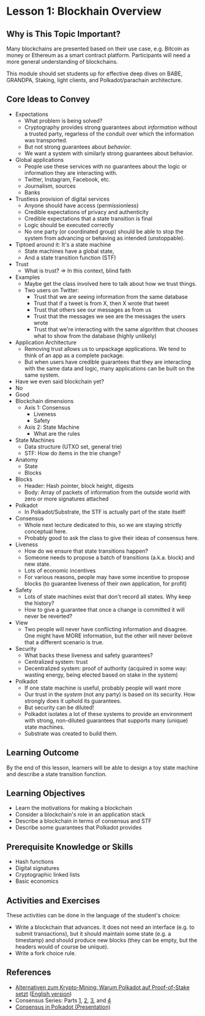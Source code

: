 # Lesson 1: Blockhain Overview

## Why is This Topic Important?

Many blockchains are presented based on their use case, e.g. Bitcoin as money or Ethereum as a smart contract platform. Participants will need a more general understanding of blockchains.

This module should set students up for effective deep dives on BABE, GRANDPA, Staking, light clients, and Polkadot/parachain architecture.

## Core Ideas to Convey

- Expectations
  - What problem is being solved?
  - Cryptography provides strong guarantees about _information_ without a trusted party, regarless of the conduit over which the information was transported.
  - But not strong guarantees about _behavior_.
  - We want a system with similarly strong guarantees about behavior.
- Global applications
  - People use these services with no guarantees about the logic or information they are interacting with.
  - Twitter, Instagram, Facebook, etc.
  - Journalism, sources
  - Banks
- Trustless provision of digital services
  - Anyone should have access (permissionless)
  - Credible expectations of privacy and authenticity
  - Credible expectations that a state transition is final
  - Logic should be executed correctly
  - No one party (or coordinated group) should be able to stop the system from advancing or behaving as intended (unstoppable).
- Tiptoed around it: It's a state machine
  - State machines have a global state,
  - And a state transition function (STF)
- Trust
  - What is trust? => In this context, blind faith
- Examples
  - Maybe get the class involved here to talk about how we trust things.
  - Two users on Twitter:
    - Trust that we are seeing information from the same database
    - Trust that if a tweet is from X, then X wrote that tweet
    - Trust that others see our messages as from us
    - Trust that the messages we see are the messages the users wrote
    - Trust that we're interacting with the same algorithm that chooses what to show from the database (highly unlikely)
- Application Architecture
  - Removing trust allows us to unpackage applications. We tend to think of an app as a complete package.
  - But when users have credible guarantees that they are interacting with the same data and logic, many applications can be built on the same system.
- Have we even said blockchain yet?
- No
- Good
- Blockchain dimensions
  - Axis 1: Consensus
    - Liveness
    - Safety
  - Axis 2: State Machine
    - What are the rules
- State Machines
  - Data structure (UTXO set, general trie)
  - STF: How do items in the trie change?
- Anatomy
  - State
  - Blocks
- Blocks
  - Header: Hash pointer, block height, digests
  - Body: Array of packets of information from the outside world with zero or more signatures attached
- Polkadot
  - In Polkadot/Substrate, the STF is actually part of the state itself!
- Consensus
  - Whole next lecture dedicated to this, so we are staying strictly conceptual here.
  - Probably good to ask the class to give their ideas of consensus here.
- Liveness
  - How do we ensure that state transitions happen?
  - Someone needs to propose a batch of transitions (a.k.a. block) and new state.
  - Lots of economic incentives
  - For various reasons, people may have some incentive to propose blocks (to guarantee liveness of their own application, for profit)
- Safety
  - Lots of state machines exist that don't record all states. Why keep the history?
  - How to give a guarantee that once a change is committed it will never be reverted?
- View
  - Two people will never have conflicting information and disagree. One might have MORE information, but the other will never believe that a different scenario is true.
- Security
  - What backs these liveness and safety guarantees?
  - Centralized system: trust
  - Decentralized system: proof of authority (acquired in some way: wasting energy, being elected based on stake in the system)
- Polkadot
  - If one state machine is useful, probably people will want more
  - Our trust in the _system_ (not any party) is based on its security. How strongly does it uphold its guarantees.
  - But security can be diluted!
  - Polkadot isolates a lot of these systems to provide an environment with strong, non-diluted guarantees that supports many (unique) state machines.
  - Substrate was created to build them.

## Learning Outcome

By the end of this lesson, learners will be able to design a toy state machine and describe a state transition function.

## Learning Objectives

- Learn the motivations for making a blockchain
- Consider a blockchain's role in an application stack
- Describe a blockchain in terms of consensus and STF
- Describe some guarantees that Polkadot provides

## Prerequisite Knowledge or Skills

- Hash functions
- Digital signatures
- Cryptographic linked lists
- Basic economics

## Activities and Exercises

These activities can be done in the language of the student's choice:

- Write a blockchain that advances. It does not need an interface (e.g. to submit transactions), but it should maintain some state (e.g. a timestamp) and should produce new blocks (they can be empty, but the headers would of course be unique).
- Write a fork choice rule.

## References

- [Alternativen zum Krypto-Mining: Warum Polkadot auf Proof-of-Stake setzt](https://www.heise.de/hintergrund/Alternativen-zum-Krypto-Mining-Warum-Polkadot-auf-Proof-of-Stake-setzt-6199450.html?seite=all) ([English version](https://drive.google.com/file/d/171hN-f3GINL2r3Yv-78XXKfSd6Sg68Nj/view?usp=sharing))
- Consensus Series: Parts [1](https://polkadot.network/polkadot-consensus-part-1-introduction/), [2](https://polkadot.network/polkadot-consensus-part-2-grandpa/), [3](https://polkadot.network/blog/polkadot-consensus-part-3-babe/), and [4](https://polkadot.network/blog/polkadot-consensus-part-4-security/)
- [Consensus in Polkadot (Presentation)](https://docs.google.com/presentation/d/1pTUFqdkyRa1C5mfzL-isyYGKqaFWdUAZraODO_WkSHs/edit#slide=id.g58f1ea59d2_0_6)
